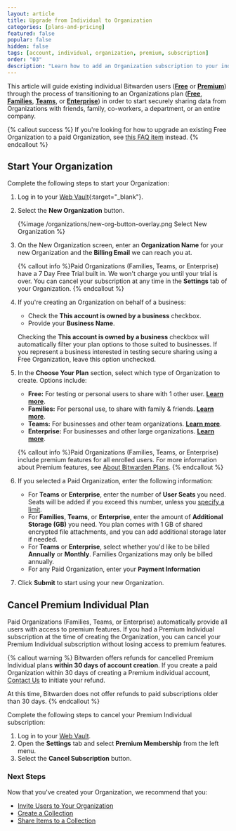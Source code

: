 ```yaml
---
layout: article
title: Upgrade from Individual to Organization
categories: [plans-and-pricing]
featured: false
popular: false
hidden: false
tags: [account, individual, organization, premium, subscription]
order: "03"
description: "Learn how to add an Organization subscription to your individual Bitwarden account."
---
```

This article will guide existing individual Bitwarden users ([**Free**]({{site.baseurl}}/article/about-bitwarden-plans/#free-individual) or [**Premium**]({{site.baseurl}}/article/about-bitwarden-plans/#premium-individual)) through the process of transitioning to an Organizations plan ([**Free**]({{site.baseurl}}/article/about-bitwarden-plans/#free-organizations), [**Families**]({{site.baseurl}}/article/about-bitwarden-plans/#families-organizations), [**Teams**]({{site.baseurl}}/article/about-bitwarden-plans/#teams-organizations), or [**Enterprise**]({{site.baseurl}}/article/about-bitwarden-plans/#enterprise-organizations)) in order to start securely sharing data from Organizations with friends, family, co-workers, a department, or an entire company.

{% callout success %}
If you're looking for how to upgrade an existing Free Organization to a paid Organization, see [this FAQ item]({{site.baseurl}}/article/org-faqs/#q-how-do-i-upgrade-my-free-organization) instead.
{% endcallout %}

## Start Your Organization

Complete the following steps to start your Organization:

1. Log in to your [Web Vault](https://vault.bitwarden.com/){:target="\_blank"}.
2. Select the **New Organization** button.

   {%image /organizations/new-org-button-overlay.png Select New Organization %}

3. On the New Organization screen, enter an **Organization Name** for your new Organization and the **Billing Email** we can reach you at.

   {% callout info %}Paid Organizations (Families, Teams, or Enterprise) have a 7 Day Free Trial built in. We won't charge you until your trial is over. You can cancel your subscription at any time in the **Settings** tab of your Organization.
   {% endcallout %}

4. If you're creating an Organization on behalf of a business:
   - Check the **This account is owned by a business** checkbox.
   - Provide your **Business Name**.

   Checking the **This account is owned by a business** checkbox will automatically filter your plan options to those suited to businesses. If you represent a business interested in testing secure sharing using a Free Organization, leave this option unchecked.
5. In the **Choose Your Plan** section, select which type of Organization to create. Options include:
   - **Free:** For testing or personal users to share with 1 other user. **[Learn more]({{site.baseurl}}/article/about-bitwarden-plans/#free-organizations)**.
   - **Families:** For personal use, to share with family & friends. **[Learn more]({{site.baseurl}}/article/about-bitwarden-plans/#families-organizations)**.
   - **Teams:** For businesses and other team organizations. **[Learn more]({{site.baseurl}}/article/about-bitwarden-plans/#teams-organizations)**.
   - **Enterprise:** For businesses and other large organizations. **[Learn more]({{site.baseurl}}/article/about-bitwarden-plans/#enterprise-organizations)**.

   {% callout info %}Paid Organizations (Families, Teams, or Enterprise) include premium features for all enrolled users. For more information about Premium features, see [About Bitwarden Plans]({{site.baseurl}}/article/about-bitwarden-plans/#compare-the-plans/).
   {% endcallout %}
6. If you selected a Paid Organization, enter the following information:
   - For **Teams** or **Enterprise**, enter the number of **User Seats** you need. Seats will be added if you exceed this number, unless you [specify a limit]({{site.baseurl}}/article/managing-users/#set-a-seat-limit).
   - For **Families**, **Teams**, or **Enterprise**, enter the amount of **Additional Storage (GB)** you need. You plan comes with 1 GB of shared encrypted file attachments, and you can add additional storage later if needed.
   - For **Teams** or **Enterprise**, select whether you'd like to be billed **Annually** or **Monthly**. Families Organizations may only be billed annually.
   - For any Paid Organization, enter your **Payment Information**
7. Click **Submit** to start using your new Organization.

## Cancel Premium Individual Plan

Paid Organizations (Families, Teams, or Enterprise) automatically provide all users with access to premium features. If you had a Premium Individual subscription at the time of creating the Organization, you can cancel your Premium Individual subscription without losing access to premium features.

{% callout warning %}
Bitwarden offers refunds for cancelled Premium Individual plans **within 30 days of account creation**. If you create a paid Organization within 30 days of creating a Premium individual account, [Contact Us](https://bitwarden.com/contact) to initiate your refund.

At this time, Bitwarden does not offer refunds to paid subscriptions older than 30 days.
{% endcallout %}

Complete the following steps to cancel your Premium Individual subscription:

1. Log in to your [Web Vault](https://vault.bitwarden.com/).
2. Open the **Settings** tab and select **Premium Membership** from the left menu.
3. Select the **Cancel Subscription** button.

### Next Steps

Now that you've created your Organization, we recommend that you:

- [Invite Users to Your Organization]({{site.baseurl}}/article/managing-users/)
- [Create a Collection]({{site.baseurl}}/article/about-collections/#create-a-collection)
- [Share Items to a Collection]({{site.baseurl}}/article/sharing/)
